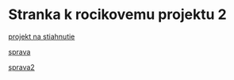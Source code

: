 # Stranka k rocikovemu projektu 2

[projekt na stiahnutie](https://github.com/muller29/Str-nka-ro-n-kov-ho-projektu-2/raw/master/db2_projekt_aplikacia-Konrad_Muller.zip)

[sprava](https://github.com/muller29/Str-nka-ro-n-kov-ho-projektu-2/blob/master/Zaverecna_sprava.pdf)

[sprava2](https://github.com/muller29/Str-nka-ro-n-kov-ho-projektu-2/raw/master/Zaverecna_sprava.pdf)
